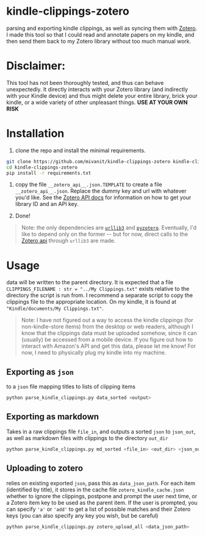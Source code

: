 # kindle-clippings-zotero
parsing and exporting kindle clippings, as well as syncing them with [Zotero](https://www.zotero.org). I made this tool so that I could read and annotate papers on my kindle, and then send them back to my Zotero library without too much manual work.

# Disclaimer:
This tool has not been thoroughly tested, and thus can behave unexpectedly. It directly interacts with your Zotero library (and indirectly with your Kindle device) and thus might delete your entire library, brick your kindle, or a wide variety of other unpleasant things. **USE AT YOUR OWN RISK**


# Installation

1. clone the repo and install the minimal requirements. 

```bash
git clone https://github.com/mivanit/kindle-clippings-zotero kindle-clippings-zotero
cd kindle-clippings-zotero
pip install -r requirements.txt
```

1. copy the file `__zotero_api__.json.TEMPLATE` to create a file `__zotero_api__.json`. Replace the dummy key and url with whatever you'd like. See the [Zotero API docs](https://www.zotero.org/support/dev/web_api/v3/basics) for information on how to get your library ID and an API key.


3. Done!

> Note: the only dependencies are [`urllib3`](https://urllib3.readthedocs.io/en/stable/) and [`pyzotero`](https://github.com/urschrei/pyzotero). Eventually, I'd like to depend only on the former -- but for now, direct calls to the [Zotero api](https://www.zotero.org/support/dev/web_api/v3/basics) through `urllib3` are made.

# Usage

data will be written to the parent directory. It is expected that a file `CLIPPINGS_FILENAME : str = "../My Clippings.txt"` exists relative to the directory the script is run from. I recommend a separate script to copy the clippings file to the appropriate location. On my kindle, it is found at `"Kindle/documents/My Clippings.txt"`.

> Note: I have not figured out a way to access the kindle clippings (for non-kindle-store items) from the desktop or web readers, although I know that the clippings data must be uploaded somehow, since it can (usually) be accessed from a mobile device. If you figure out how to interact with Amazon's API and get this data, please let me know! For now, I need to physically plug my kindle into my machine.

## Exporting as `json`

to a `json` file mapping titles to lists of clipping items
```bash
python parse_kindle_clippings.py data_sorted <output>
```

## Exporting as markdown

Takes in a raw clippings file `file_in`, and outputs a sorted `json` to `json_out`, as well as markdown files with clippings to the directory `out_dir`
```bash
python parse_kindle_clippings.py md_sorted <file_in> <out_dir> <json_out>
```

## Uploading to zotero

relies on existing exported `json`, pass this as `data_json_path`. For each item (identified by title), it stores in the cache file `zotero_kindle_cache.json` whether to ignore the clippings, postpone and prompt the user next time, or a Zotero item key to be used as the parent item. If the user is prompted, you can specify `'a'` or `'add'` to get a list of possible matches and their Zotero keys (you can also specify any key you wish, but be careful)

```bash
python parse_kindle_clippings.py zotero_upload_all <data_json_path>
```


